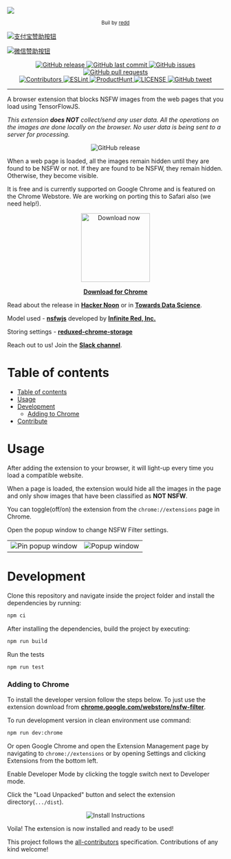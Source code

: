 ![](./demo/images/preview.png)

<p align="center">
  <sub>
    Buil by
    <a href="https://github.com/reddontheway">redd</a>
  </sub>
</p>

[![支付宝赞助按钮](https://camo.githubusercontent.com/f4874996db5ac421925db08778d800d76d36abbc/68747470733a2f2f696d672e736869656c64732e696f2f62616467652f2545362539342541462545342542422539382545352541452539442d25453525393025393154412545362538442539302545352538412541392d677265656e2e737667)]([img]https://i.postimg.cc/ts1p5fYZ/20230825161816.jpg[/img][/url])

[![微信赞助按钮](https://camo.githubusercontent.com/26101aa838286ad0d45a6f71b25fdc6e14e7668c/68747470733a2f2f696d672e736869656c64732e696f2f62616467652f2545352542452541452545342542462541312d25453525393025393154412545362538442539302545352538412541392d677265656e2e737667)]([https://cdn.jsdelivr.net/gh/Tomotoes/images/blog/wechat.png](https://i.postimg.cc/RVcqDnb2/20230825161816-1.jpg))

<p align="center">
  <a href="https://github.com/nsfw-filter/nsfw-filter/releases/" target="_blank">
    <img alt="GitHub release" src="https://img.shields.io/github/v/release/navendu-pottekkat/nsfw-filter?include_prereleases&style=flat-square">
  </a>

  <a href="https://github.com/navendu-pottekkat/nsfw-filter/commits/master" target="_blank">
    <img src="https://img.shields.io/github/last-commit/navendu-pottekkat/nsfw-filter?style=flat-square" alt="GitHub last commit">
  </a>

  <a href="https://github.com/navendu-pottekkat/nsfw-filter/issues" target="_blank">
    <img src="https://img.shields.io/github/issues/navendu-pottekkat/nsfw-filter?style=flat-square&color=red" alt="GitHub issues">
  </a>

  <a href="https://github.com/navendu-pottekkat/nsfw-filter/pulls" target="_blank">
    <img src="https://img.shields.io/github/issues-pr/navendu-pottekkat/nsfw-filter?style=flat-square&color=blue" alt="GitHub pull requests">
  </a>

  </br>

  <a href="https://github.com/nsfw-filter/nsfw-filter#contribute" target="_blank">
    <img alt="Contributors" src="https://img.shields.io/badge/all_contributors-10-orange.svg?style=flat-square">
  </a>

  <a href="https://standardjs.com" target="_blank">
    <img alt="ESLint" src="https://img.shields.io/badge/code_style-standard-brightgreen.svg?style=flat-square">
  </a>

  <a href="https://www.producthunt.com/posts/nsfw-filter?utm_source=badge-featured&utm_medium=badge&utm_souce=badge-nsfw-filter" target="_blank">
    <img alt="ProductHunt" src="https://img.shields.io/badge/ProductHunt-210-green.svg?style=flat-square">
  <a/>

  <a href="https://github.com/nsfw-filter/nsfw-filter/blob/master/LICENSE" target="_blank">
    <img alt="LICENSE" src="https://img.shields.io/github/license/navendu-pottekkat/nsfw-filter?style=flat-square&color=yellow">
  <a/>

  <a href="https://ctt.ac/4e4Jt" target="_blank">
    <img src="https://img.shields.io/twitter/url?style=flat-square&logo=twitter&url=https://ctt.ac/4e4Jt" alt="GitHub tweet">
  </a>
</p>
<hr>

A browser extension that blocks NSFW images from the web pages that you load using TensorFlowJS.

*This extension **does NOT** collect/send any user data. All the operations on the images are done locally on the browser. No user data is being sent to a server for processing.*

<p align="center">
  <img alt="GitHub release" src="https://raw.githubusercontent.com/nsfw-filter/nsfw-filter/master/demo/images/demo_v3.gif">
</p>

When a web page is loaded, all the images remain hidden until they are found to be NSFW or not. If they are found to be NSFW, they remain hidden. Otherwise, they become visible.

It is free and is currently supported on Google Chrome and is featured on the Chrome Webstore. We are working on porting this to Safari also (we need help!).
</br>
<p align="center">
  <a href="https://chrome.google.com/webstore/detail/nsfw-filter/kmgagnlkckiamnenbpigfaljmanlbbhh" target="_blank">
    <img src="./demo/images/chrome.gif" alt="Download now" width="160">
  </a>
</p>

<p align="center">
<a href="https://chrome.google.com/webstore/detail/nsfw-filter/kmgagnlkckiamnenbpigfaljmanlbbhh" target="_blank"><strong>Download for Chrome</strong></a>
</p>

Read about the release in [**Hacker Noon**](https://hackernoon.com/nsfw-filter-introduction-building-a-safer-internet-using-ai-jq1e3u2f) or in [**Towards Data Science**](https://towardsdatascience.com/building-a-safer-internet-for-everyone-using-ai-175df5e02cee).

Model used - [**nsfwjs**](https://github.com/infinitered/nsfwjs) developed by [**Infinite Red, Inc.**](https://github.com/infinitered)

Storing settings - [**reduxed-chrome-storage**](https://github.com/hindmost/reduxed-chrome-storage)

Reach out to us! Join the [**Slack channel**](https://join.slack.com/t/nsfwfilter/shared_invite/zt-gt1lgdiv-K2VR~UVUxwaTPWCLSmDiug).

# Table of contents

- [Table of contents](#table-of-contents)
- [Usage](#usage)
- [Development](#development)
    - [Adding to Chrome](#adding-to-chrome)
- [Contribute](#contribute)

# Usage

After adding the extension to your browser, it will light-up every time you load a compatible website.

When a page is loaded, the extension would hide all the images in the page and only show images that have been classified as **NOT NSFW**.

You can toggle(off/on) the extension from the ```chrome://extensions``` page in Chrome.

Open the popup window to change NSFW Filter settings.

<table>
  <tr>
    <td vlign="center">
      <img src="./demo/images/pin_popup.png" alt="Pin popup window">
    </td>
    <td vlign="center">
      <img src="./demo/images/popup.png" alt="Popup window">
    </td>
  </tr>
</table>


# Development

Clone this repository and navigate inside the project folder and install the dependencies by running:

```sh
npm ci
```

After installing the dependencies, build the project by executing:

```sh
npm run build
```

Run the tests

```sh
npm run test
```

### Adding to Chrome

To install the developer version follow the steps below. To just use the extension download from [**chrome.google.com/webstore/nsfw-filter**](https://chrome.google.com/webstore/detail/nsfw-filter/kmgagnlkckiamnenbpigfaljmanlbbhh).

To run development version in clean environment use command:

```sh
npm run dev:chrome
```

Or open Google Chrome and open the Extension Management page by navigating to ```chrome://extensions``` or by opening Settings and clicking Extensions from the bottom left.

Enable Developer Mode by clicking the toggle switch next to Developer mode.

Click the "Load Unpacked" button and select the extension directory(```.../dist```).

<p align="center">
  <img src="./demo/images/install_instructions.png" alt="Install Instructions">
<p/>

Voila! The extension is now installed and ready to be used!


  </tbody>
</table>

<!-- markdownlint-restore -->
<!-- prettier-ignore-end -->

<!-- ALL-CONTRIBUTORS-LIST:END -->

This project follows the [all-contributors](https://github.com/all-contributors/all-contributors) specification. Contributions of any kind welcome!
	

